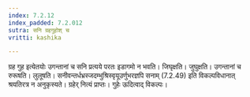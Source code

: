 ```yaml
---
index: 7.2.12
index_padded: 7.2.012
sutra: सनि ग्रहगुहोश् च
vritti: kashika

---
```

ग्रह गुह इत्येतयोः उगन्तानां च सनि प्रत्यये परतः इडागमो न भवति। जिघृक्षति। जुघुक्षति। उगन्तानां च रुरूषति। लुलूषति। सनीवन्तर्धभ्रस्जदम्भुश्रिस्वृयूउर्णुभरज्ञपि सनाम् (7.2.49) इति विकल्पविधानात् श्रयतिरत्र न अनुकृस्यते। ग्रहेर् नित्यं प्राप्तः। गुहेः ऊदित्वाद् विकल्पः।